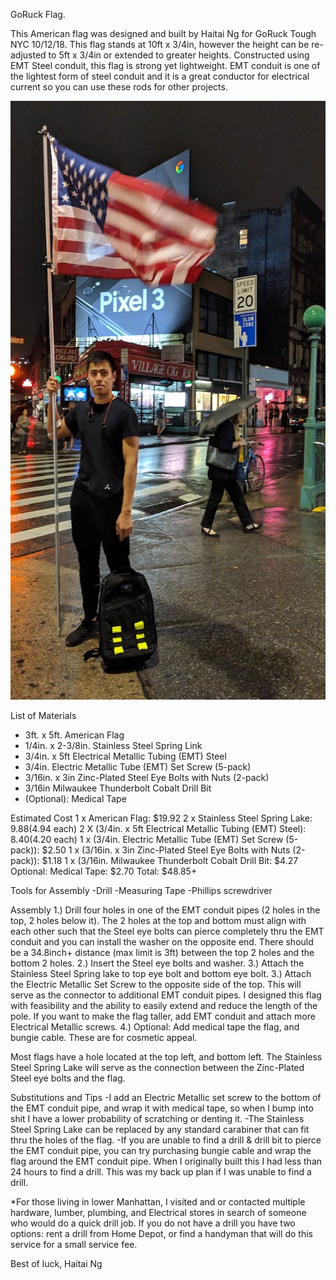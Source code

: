 

GoRuck Flag.

This American flag was designed and built by Haitai Ng for GoRuck Tough NYC 10/12/18.
This flag stands at 10ft x 3/4in, however the height can be re-adjusted to 5ft x 3/4in
or extended to greater heights. Constructed using EMT Steel conduit, this flag is strong
yet lightweight. EMT conduit is one of the lightest form of steel conduit and it is
a great conductor for electrical current so you can use these rods for other projects.

<img src="Photos/flag10ft.jpg" width="557" height="958">

List of Materials
- 3ft. x 5ft. American Flag
- 1/4in. x 2-3/8in. Stainless Steel Spring Link
- 3/4in. x 5ft Electrical Metallic Tubing (EMT) Steel
- 3/4in. Electric Metallic Tube (EMT) Set Screw (5-pack)
- 3/16in. x 3in Zinc-Plated Steel Eye Bolts with Nuts (2-pack)
- 3/16in Milwaukee Thunderbolt Cobalt Drill Bit
- (Optional): Medical Tape

Estimated Cost
1 x American Flag: $19.92
2 x Stainless Steel Spring Lake: $9.88 ($4.94 each)
2 X (3/4in. x 5ft Electrical Metallic Tubing (EMT) Steel): $8.40 ($4.20 each)
1 x (3/4in. Electric Metallic Tube (EMT) Set Screw (5-pack)): $2.50
1 x (3/16in. x 3in Zinc-Plated Steel Eye Bolts with Nuts (2-pack)): $1.18
1 x (3/16in. Milwaukee Thunderbolt Cobalt Drill Bit: $4.27
Optional: Medical Tape: $2.70
Total: $48.85+

Tools for Assembly
-Drill
-Measuring Tape 
-Phillips screwdriver 

Assembly
1.) Drill four holes in one of the EMT conduit pipes (2 holes in the top,
2 holes below it). The 2 holes at the top and bottom must align with each 
other such that the Steel eye bolts can pierce completely thru the EMT conduit 
and you can install the washer on the opposite end. There should be a 
34.8inch+ distance (max limit is 3ft) between the top 2 holes and the bottom 2 holes.
2.) Insert the Steel eye bolts and washer. 
3.) Attach the Stainless Steel Spring lake to top eye bolt and bottom eye bolt. 
3.) Attach the Electric Metallic Set Screw to the opposite side of the top. This will
serve as the connector to additional EMT conduit pipes. I designed this flag
with feasibility and the ability to easily extend and reduce the length of the pole.
If you want to make the flag taller, add EMT conduit and attach more Electrical Metallic screws.
4.) Optional: Add medical tape the flag, and bungie cable. These are for cosmetic appeal. 

Most flags have a hole located at the top left, and bottom left. The
Stainless Steel Spring Lake will serve as the connection between the
Zinc-Plated Steel eye bolts and the flag.

Substitutions and Tips
-I add an Electric Metallic set screw to the bottom of the EMT conduit pipe, and wrap it with 
medical tape, so when I bump into shit I have a lower probability of scratching
or denting it. 
-The Stainless Steel Spring Lake can be replaced by any standard carabiner that can
fit thru the holes of the flag.
-If you are unable to find a drill & drill bit to pierce the EMT conduit pipe,
you can try purchasing bungie cable and wrap the flag around the EMT
conduit pipe. When I originally built this I had less than 24 hours to find
a drill. This was my back up plan if I was unable to find a drill.

*For those living in lower Manhattan, I visited and or contacted multiple
hardware, lumber, plumbing, and Electrical stores in search of someone who would
do a quick  drill job. If you do not have a drill you have two options: rent a
drill from Home Depot, or find a handyman that will do this service for a small
service fee.

Best of luck,
Haitai Ng 


